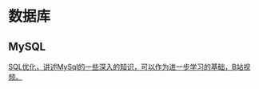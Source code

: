 # 数据库

## MySQL
[SQL优化，讲述MySql的一些深入的知识，可以作为进一步学习的基础，B站视频。](https://www.bilibili.com/video/av29072634?p=28)